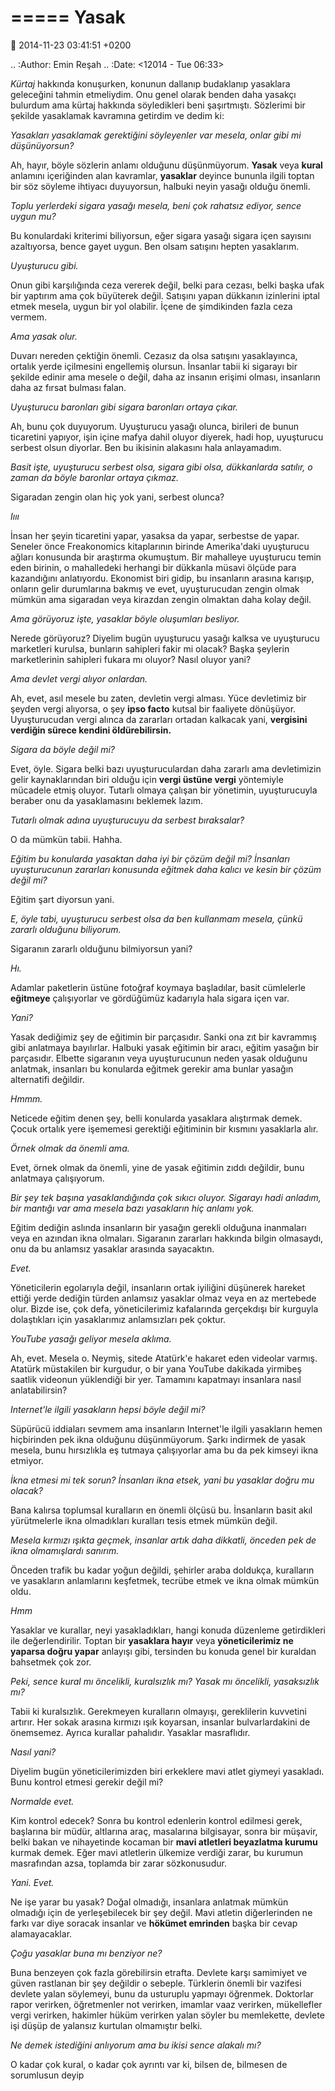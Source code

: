 =====
Yasak
=====

:date: 2014-11-23 03:41:51 +0200

.. :Author: Emin Reşah
.. :Date:   <12014 - Tue 06:33>

*Kürtaj* hakkında konuşurken, konunun dallanıp budaklanıp yasaklara
geleceğini tahmin etmeliydim. Onu genel olarak benden daha yasakçı
bulurdum ama kürtaj hakkında söyledikleri beni şaşırtmıştı. Sözlerimi
bir şekilde yasaklamak kavramına getirdim ve dedim ki:

*Yasakları yasaklamak gerektiğini söyleyenler var mesela, onlar gibi mi
düşünüyorsun?*

Ah, hayır, böyle sözlerin anlamı olduğunu düşünmüyorum. **Yasak** veya
**kural** anlamını içeriğinden alan kavramlar, **yasaklar** deyince
bununla ilgili toptan bir söz söyleme ihtiyacı duyuyorsun, halbuki neyin
yasağı olduğu önemli.

*Toplu yerlerdeki sigara yasağı mesela, beni çok rahatsız ediyor, sence
uygun mu?*

Bu konulardaki kriterimi biliyorsun, eğer sigara yasağı sigara içen
sayısını azaltıyorsa, bence gayet uygun. Ben olsam satışını hepten
yasaklarım.

*Uyuşturucu gibi.*

Onun gibi karşılığında ceza vererek değil, belki para cezası, belki
başka ufak bir yaptırım ama çok büyüterek değil. Satışını yapan dükkanın
izinlerini iptal etmek mesela, uygun bir yol olabilir. İçene de
şimdikinden fazla ceza vermem.

*Ama yasak olur.*

Duvarı nereden çektiğin önemli. Cezasız da olsa satışını yasaklayınca,
ortalık yerde içilmesini engellemiş olursun. İnsanlar tabii ki sigarayı
bir şekilde edinir ama mesele o değil, daha az insanın erişimi olması,
insanların daha az fırsat bulması falan.

*Uyuşturucu baronları gibi sigara baronları ortaya çıkar.*

Ah, bunu çok duyuyorum. Uyuşturucu yasağı olunca, birileri de bunun
ticaretini yapıyor, işin içine mafya dahil oluyor diyerek, hadi hop,
uyuşturucu serbest olsun diyorlar. Ben bu ikisinin alakasını hala
anlayamadım.

*Basit işte, uyuşturucu serbest olsa, sigara gibi olsa, dükkanlarda
satılır, o zaman da böyle baronlar ortaya çıkmaz.*

Sigaradan zengin olan hiç yok yani, serbest olunca?

*Iııı*

İnsan her şeyin ticaretini yapar, yasaksa da yapar, serbestse de yapar.
Seneler önce Freakonomics kitaplarının birinde Amerika'daki uyuşturucu
ağları konusunda bir araştırma okumuştum. Bir mahalleye uyuşturucu temin
eden birinin, o mahalledeki herhangi bir dükkanla müsavi ölçüde para
kazandığını anlatıyordu. Ekonomist biri gidip, bu insanların arasına
karışıp, onların gelir durumlarına bakmış ve evet, uyuşturucudan zengin
olmak mümkün ama sigaradan veya kirazdan zengin olmaktan daha kolay
değil.

*Ama görüyoruz işte, yasaklar böyle oluşumları besliyor.*

Nerede görüyoruz? Diyelim bugün uyuşturucu yasağı kalksa ve uyuşturucu
marketleri kurulsa, bunların sahipleri fakir mi olacak? Başka şeylerin
marketlerinin sahipleri fukara mı oluyor? Nasıl oluyor yani?

*Ama devlet vergi alıyor onlardan.*

Ah, evet, asıl mesele bu zaten, devletin vergi alması. Yüce devletimiz
bir şeyden vergi alıyorsa, o şey **ipso facto** kutsal bir faaliyete
dönüşüyor. Uyuşturucudan vergi alınca da zararları ortadan kalkacak
yani, **vergisini verdiğin sürece kendini öldürebilirsin.**

*Sigara da böyle değil mi?*

Evet, öyle. Sigara belki bazı uyuşturuculardan daha zararlı ama
devletimizin gelir kaynaklarından biri olduğu için **vergi üstüne
vergi** yöntemiyle mücadele etmiş oluyor. Tutarlı olmaya çalışan bir
yönetimin, uyuşturucuyla beraber onu da yasaklamasını beklemek lazım.

*Tutarlı olmak adına uyuşturucuyu da serbest bıraksalar?*

O da mümkün tabii. Hahha.

*Eğitim bu konularda yasaktan daha iyi bir çözüm değil mi? İnsanları
uyuşturucunun zararları konusunda eğitmek daha kalıcı ve kesin bir çözüm
değil mi?*

Eğitim şart diyorsun yani.

*E, öyle tabi, uyuşturucu serbest olsa da ben kullanmam mesela, çünkü
zararlı olduğunu biliyorum.*

Sigaranın zararlı olduğunu bilmiyorsun yani?

*Hı.*

Adamlar paketlerin üstüne fotoğraf koymaya başladılar, basit cümlelerle
**eğitmeye** çalışıyorlar ve gördüğümüz kadarıyla hala sigara içen var.

*Yani?*

Yasak dediğimiz şey de eğitimin bir parçasıdır. Sanki ona zıt bir
kavrammış gibi anlatmaya bayılırlar. Halbuki yasak eğitimin bir aracı,
eğitim yasağın bir parçasıdır. Elbette sigaranın veya uyuşturucunun
neden yasak olduğunu anlatmak, insanları bu konularda eğitmek gerekir
ama bunlar yasağın alternatifi değildir.

*Hmmm.*

Neticede eğitim denen şey, belli konularda yasaklara alıştırmak demek.
Çocuk ortalık yere işememesi gerektiği eğitiminin bir kısmını yasaklarla
alır.

*Örnek olmak da önemli ama.*

Evet, örnek olmak da önemli, yine de yasak eğitimin zıddı değildir, bunu
anlatmaya çalışıyorum.

*Bir şey tek başına yasaklandığında çok sıkıcı oluyor. Sigarayı hadi
anladım, bir mantığı var ama mesela bazı yasakların hiç anlamı yok.*

Eğitim dediğin aslında insanların bir yasağın gerekli olduğuna
inanmaları veya en azından ikna olmaları. Sigaranın zararları hakkında
bilgin olmasaydı, onu da bu anlamsız yasaklar arasında sayacaktın.

*Evet.*

Yöneticilerin egolarıyla değil, insanların ortak iyiliğini düşünerek
hareket ettiği yerde dediğin türden anlamsız yasaklar olmaz veya en az
mertebede olur. Bizde ise, çok defa, yöneticilerimiz kafalarında
gerçekdışı bir kurguyla dolaştıkları için yasaklarımız anlamsızları pek
çoktur.

*YouTube yasağı geliyor mesela aklıma.*

Ah, evet. Mesela o. Neymiş, sitede Atatürk'e hakaret eden videolar
varmış. Atatürk müstakilen bir kurgudur, o bir yana YouTube dakikada
yirmibeş saatlik videonun yüklendiği bir yer. Tamamını kapatmayı
insanlara nasıl anlatabilirsin?

*Internet'le ilgili yasakların hepsi böyle değil mi?*

Süpürücü iddiaları sevmem ama insanların Internet'le ilgili yasakların
hemen hiçbirinden pek ikna olduğunu düşünmüyorum. Şarkı indirmek de
yasak mesela, bunu hırsızlıkla eş tutmaya çalışıyorlar ama bu da pek
kimseyi ikna etmiyor.

*İkna etmesi mi tek sorun? İnsanları ikna etsek, yani bu yasaklar doğru
mu olacak?*

Bana kalırsa toplumsal kuralların en önemli ölçüsü bu. İnsanların basit
akıl yürütmelerle ikna olmadıkları kuralları tesis etmek mümkün değil.

*Mesela kırmızı ışıkta geçmek, insanlar artık daha dikkatli, önceden pek
de ikna olmamışlardı sanırım.*

Önceden trafik bu kadar yoğun değildi, şehirler araba doldukça,
kuralların ve yasakların anlamlarını keşfetmek, tecrübe etmek ve ikna
olmak mümkün oldu.

*Hmm*

Yasaklar ve kurallar, neyi yasakladıkları, hangi konuda düzenleme
getirdikleri ile değerlendirilir. Toptan bir **yasaklara hayır** veya
**yöneticilerimiz ne yaparsa doğru yapar** anlayışı gibi, tersinden bu
konuda genel bir kuraldan bahsetmek çok zor.

*Peki, sence kural mı öncelikli, kuralsızlık mı? Yasak mı öncelikli,
yasaksızlık mı?*

Tabii ki kuralsızlık. Gerekmeyen kuralların olmayışı, gereklilerin
kuvvetini artırır. Her sokak arasına kırmızı ışık koyarsan, insanlar
bulvarlardakini de önemsemez. Ayrıca kurallar pahalıdır. Yasaklar
masraflıdır.

*Nasıl yani?*

Diyelim bugün yöneticilerimizden biri erkeklere mavi atlet giymeyi
yasakladı. Bunu kontrol etmesi gerekir değil mi?

*Normalde evet.*

Kim kontrol edecek? Sonra bu kontrol edenlerin kontrol edilmesi gerek,
başlarına bir müdür, altlarına araç, masalarına bilgisayar, sonra bir
müşavir, belki bakan ve nihayetinde kocaman bir **mavi atletleri
beyazlatma kurumu** kurmak demek. Eğer mavi atletlerin ülkemize verdiği
zarar, bu kurumun masrafından azsa, toplamda bir zarar sözkonusudur.

*Yani. Evet.*

Ne işe yarar bu yasak? Doğal olmadığı, insanlara anlatmak mümkün
olmadığı için de yerleşebilecek bir şey değil. Mavi atletin
diğerlerinden ne farkı var diye soracak insanlar ve **hökümet emrinden**
başka bir cevap alamayacaklar.

*Çoğu yasaklar buna mı benziyor ne?*

Buna benzeyen çok fazla görebilirsin etrafta. Devlete karşı samimiyet ve
güven rastlanan bir şey değildir o sebeple. Türklerin önemli bir
vazifesi devlete yalan söylemeyi, bunu da usturuplu yapmayı öğrenmek.
Doktorlar rapor verirken, öğretmenler not verirken, imamlar vaaz
verirken, mükellefler vergi verirken, hakimler hüküm verirken yalan
söyler bu memlekette, devlete işi düşüp de yalansız kurtulan olmamıştır
belki.

*Ne demek istediğini anlıyorum ama bu ikisi sence alakalı mı?*

O kadar çok kural, o kadar çok ayrıntı var ki, bilsen de, bilmesen de
sorumlusun deyip
